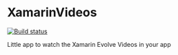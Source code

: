# XamarinVideos

[![Build status](https://ci.appveyor.com/api/projects/status/o152enkrrjjwd5sg?svg=true)](https://ci.appveyor.com/project/cjgaliana/xamarinvideos)

Little app to watch the Xamarin Evolve Videos in your app
